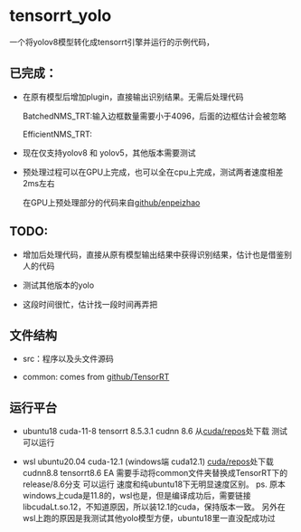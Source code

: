 # tensorrt_yolo
一个将yolov8模型转化成tensorrt引擎并运行的示例代码，

## 已完成：

- 在原有模型后增加plugin，直接输出识别结果。无需后处理代码
  
  BatchedNMS_TRT:输入边框数量需要小于4096，后面的边框估计会被忽略

  EfficientNMS_TRT: 

- 现在仅支持yolov8 和 yolov5，其他版本需要测试

- 预处理过程可以在GPU上完成，也可以全在cpu上完成，测试两者速度相差2ms左右

  在GPU上预处理部分的代码来自[github/enpeizhao](https://github.com/enpeizhao/CVprojects.git)
 

## TODO:

- 增加后处理代码，直接从原有模型输出结果中获得识别结果，估计也是借鉴别人的代码

- 测试其他版本的yolo

- 这段时间很忙，估计找一段时间再弄把

## 文件结构

- src：程序以及头文件源码

- common: comes from [github/TensorRT](https://github.com/NVIDIA/TensorRT/tree/release/8.6/samples/common)

## 运行平台

- ubuntu18 cuda-11-8 tensorrt 8.5.3.1 cudnn 8.6 从[cuda/repos](https://developer.download.nvidia.cn/compute/cuda/repos/)处下载 测试可以运行

- wsl ubuntu20.04 cuda-12.1 (windows端 cuda12.1) [cuda/repos](https://developer.download.nvidia.cn/compute/cuda/repos/wsl-ubuntu)处下载 cudnn8.8 tensorrt8.6 EA 需要手动将common文件夹替换成TensorRT下的release/8.6分支 可以运行 速度和纯ubuntu18下无明显速度区别。
  ps. 原本windows上cuda是11.8的，wsl也是，但是编译成功后，需要链接libcudaLt.so.12，不知道原因，所以装12.1的cuda，保持版本一致。
  另外在wsl上跑的原因是我测试其他yolo模型方便，ubuntu18里一直没配成功过
